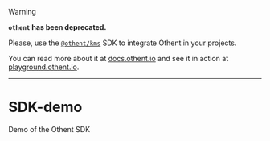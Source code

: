 > [!WARNING]
> 
> **`othent` has been deprecated.**
>
> Please, use the [`@othent/kms`](https://github.com/Othent/KeyManagementService) SDK to integrate Othent in your projects.
>
> You can read more about it at [docs.othent.io](https://docs.othent.io) and see it in action at [playground.othent.io](https://playground.othent.io/).

----

# SDK-demo
Demo of the Othent SDK
